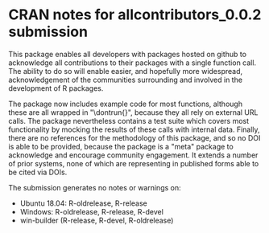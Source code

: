 # CRAN notes for allcontributors_0.0.2 submission

This package enables all developers with packages hosted on github to acknowledge all contributions to their packages with a single function call. The ability to do so will enable easier, and hopefully more widespread, acknowledgement of the communities surrounding and involved in the development of R packages.

The package now includes example code for most functions, although these are all wrapped in "\dontrun{}", because they all rely on external URL calls. The package nevertheless contains a test suite which covers most functionality by mocking the results of these calls with internal data. Finally, there are no references for the methodology of this package, and so no DOI is able to be provided, because the package is a "meta" package to acknowledge and encourage community engagement. It extends a number of prior systems, none of which are representing in published forms able to be cited via DOIs.

The submission generates no notes or warnings on:

* Ubuntu 18.04: R-oldrelease, R-release
* Windows: R-oldrelease, R-release, R-devel
* win-builder (R-release, R-devel, R-oldrelease)
